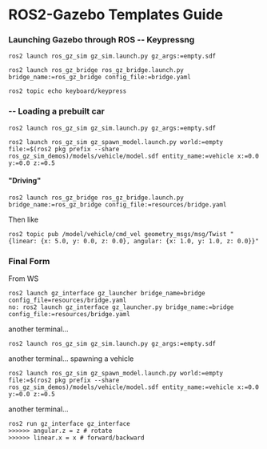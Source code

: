 # ROS2-Gazebo Templates Guide

### Launching Gazebo through ROS -- Keypressng

```
ros2 launch ros_gz_sim gz_sim.launch.py gz_args:=empty.sdf
```
```
ros2 launch ros_gz_bridge ros_gz_bridge.launch.py bridge_name:=ros_gz_bridge config_file:=bridge.yaml
```
```
ros2 topic echo keyboard/keypress
```
### -- Loading a prebuilt car
```
ros2 launch ros_gz_sim gz_sim.launch.py gz_args:=empty.sdf
```
```
ros2 launch ros_gz_sim gz_spawn_model.launch.py world:=empty file:=$(ros2 pkg prefix --share ros_gz_sim_demos)/models/vehicle/model.sdf entity_name:=vehicle x:=0.0 y:=0.0 z:=0.5
```
#### "Driving"

```
ros2 launch ros_gz_bridge ros_gz_bridge.launch.py bridge_name:=ros_gz_bridge config_file:=resources/bridge.yaml
```
Then like
```
ros2 topic pub /model/vehicle/cmd_vel geometry_msgs/msg/Twist "{linear: {x: 5.0, y: 0.0, z: 0.0}, angular: {x: 1.0, y: 1.0, z: 0.0}}"
```
### Final Form
From WS
```
ros2 launch gz_interface gz_launcher bridge_name=bridge config_file=resources/bridge.yaml
no: ros2 launch gz_interface gz_launcher.py bridge_name:=bridge config_file:=resources/bridge.yaml

```
another terminal...
```
ros2 launch ros_gz_sim gz_sim.launch.py gz_args:=empty.sdf
```
another terminal... spawning a vehicle
```
ros2 launch ros_gz_sim gz_spawn_model.launch.py world:=empty file:=$(ros2 pkg prefix --share ros_gz_sim_demos)/models/vehicle/model.sdf entity_name:=vehicle x:=0.0 y:=0.0 z:=0.5
```

another terminal...
```
ros2 run gz_interface gz_interface
>>>>>> angular.z = z # rotate
>>>>>> linear.x = x # forward/backward
```
